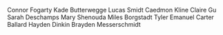 Connor Fogarty
Kade Butterwegge
Lucas Smidt
Caedmon Kline
Claire Gu
Sarah Deschamps
Mary Shenouda
Miles Borgstadt
Tyler Emanuel
Carter Ballard
Hayden Dinkin
Brayden Messerschmidt